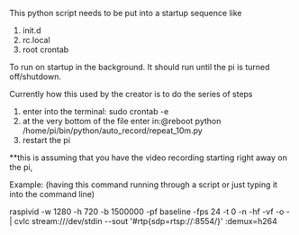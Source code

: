 This python script needs to be put into a startup sequence like
1. init.d
2. rc.local
3. root crontab

To run on startup in the background.  It should run until the pi is turned off/shutdown.

Currently how this used by the creator is to do the series of steps

1. enter into the terminal: sudo crontab -e
2. at the very bottom of the file enter in:@reboot python /home/pi/bin/python/auto_record/repeat_10m.py
3. restart the pi


**this is assuming that you have the video recording starting right away on the pi, 

Example: (having this command running through a script or just typing it into the command line)

raspivid -w 1280 -h 720 -b 1500000 -pf baseline -fps 24 -t 0 -n -hf -vf -o - | cvlc stream:///dev/stdin --sout '#rtp{sdp=rtsp://:8554/}' :demux=h264
